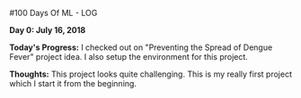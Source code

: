 #100 Days Of ML - LOG

**Day 0: July 16, 2018**

**Today's Progress:** I checked out on "Preventing the Spread of Dengue Fever" project idea. I also setup the environment for this project.

**Thoughts:** This project looks quite challenging. This is my really first project which I start it from the beginning. 

